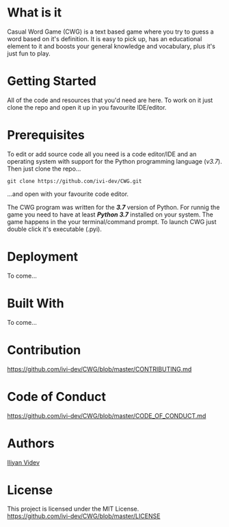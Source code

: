 # What is it
Casual Word Game (CWG) is a text based game where you try to guess a word based on it's definition. It is easy to pick up, has an educational element to it and boosts your general knowledge and vocabulary, plus it's just fun to play.

# Getting Started

All of the code and resources that you'd need are here. To work on it just clone the repo and open it up in you favourite IDE/editor.

# Prerequisites

To edit or add source code all you need is a code editor/IDE and an operating system with support for the Python programming language (_v3.7_). Then just clone the repo...

```git
git clone https://github.com/ivi-dev/CWG.git
```
...and open with your favourite code editor. 

The CWG program was written for the _**3.7**_ version of Python. For runnig the game you need to have at least _**Python 3.7**_ installed on your system. The game happens in the your terminal/command prompt.
To launch CWG just double click it's executable (.pyi).

# Deployment

To come...

# Built With

To come...

# Contribution

https://github.com/ivi-dev/CWG/blob/master/CONTRIBUTING.md

# Code of Conduct

https://github.com/ivi-dev/CWG/blob/master/CODE_OF_CONDUCT.md

# Authors

[Iliyan Videv](mailto:videviliyan@gmail.com)

# License

This project is licensed under the MIT License.  
https://github.com/ivi-dev/CWG/blob/master/LICENSE
